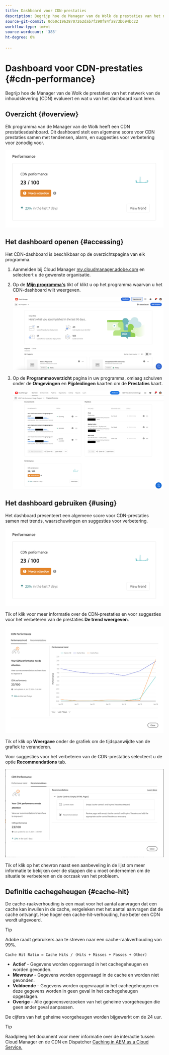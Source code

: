 ```yaml
---
title: Dashboard voor CDN-prestaties
description: Begrijp hoe de Manager van de Wolk de prestaties van het netwerk van de inhoudslevering (CDN) evalueert en wat u van het dashboard kunt leren.
source-git-commit: 0d60c19638707262dab7f290f84fa873b694bc22
workflow-type: tm+mt
source-wordcount: '383'
ht-degree: 0%

---
```



# Dashboard voor CDN-prestaties {#cdn-performance}

Begrijp hoe de Manager van de Wolk de prestaties van het netwerk van de inhoudslevering (CDN) evalueert en wat u van het dashboard kunt leren.

## Overzicht {#overview}

Elk programma van de Manager van de Wolk heeft een CDN prestatiesdashboard. Dit dashboard stelt een algemene score voor CDN prestaties samen met tendensen, alarm, en suggesties voor verbetering voor zonodig voor.

![CDN-prestatiedashboard](assets/cdn-performance-dashboard.png)

## Het dashboard openen {#accessing}

Het CDN-dashboard is beschikbaar op de overzichtspagina van elk programma.

1. Aanmelden bij Cloud Manager [my.cloudmanager.adobe.com](https://my.cloudmanager.adobe.com/) en selecteert u de gewenste organisatie.

1. Op de **[Mijn programma&#39;s](/help/implementing/cloud-manager/getting-access-to-aem-in-cloud/editing-programs.md#my-programs)** tikt of klikt u op het programma waarvan u het CDN-dashboard wilt weergeven.

   ![Pagina Mijn programma&#39;s](assets/my-programs.png)

1. Op de **Programmaoverzicht** pagina in uw programma, omlaag schuiven onder de **Omgevingen** en **Pijpleidingen** kaarten om de **Prestaties** kaart.

   ![Prestaties](assets/cdn-performance-overview.png)

## Het dashboard gebruiken {#using}

Het dashboard presenteert een algemene score voor CDN-prestaties samen met trends, waarschuwingen en suggesties voor verbetering.

![CDN-prestatiedashboard](assets/cdn-performance-dashboard.png)

Tik of klik voor meer informatie over de CDN-prestaties en voor suggesties voor het verbeteren van de prestaties **De trend weergeven**.

![Prestatieontwikkeling](assets/cdn-performance-trend.png)

Tik of klik op **Weergave** onder de grafiek om de tijdspanwijdte van de grafiek te veranderen.

Voor suggesties voor het verbeteren van de CDN-prestaties selecteert u de optie **Recommendations** tab.

![CDN-aanbevelingen](assets/cdn-performance-recommendations.png)

Tik of klik op het chevron naast een aanbeveling in de lijst om meer informatie te bekijken over de stappen die u moet ondernemen om de situatie te verbeteren en de oorzaak van het probleem.

## Definitie cachegeheugen {#cache-hit}

De cache-raakverhouding is een maat voor het aantal aanvragen dat een cache kan invullen in de cache, vergeleken met het aantal aanvragen dat de cache ontvangt. Hoe hoger een cache-hit-verhouding, hoe beter een CDN wordt uitgevoerd.

>[!TIP]
>
>Adobe raadt gebruikers aan te streven naar een cache-raakverhouding van 99%.

```text
Cache Hit Ratio = Cache Hits / (Hits + Misses + Passes + Other)
```

* **Actief** - Gegevens worden opgevraagd in het cachegeheugen en worden gevonden.
* **Mevrouw** - Gegevens worden opgevraagd in de cache en worden niet gevonden.
* **Voldoende** - Gegevens worden opgevraagd in het cachegeheugen en deze gegevens worden in geen geval in het cachegeheugen opgeslagen.
* **Overige** - Alle gegevensverzoeken van het geheime voorgeheugen die geen ander geval aanpassen.

De cijfers van het geheime voorgeheugen worden bijgewerkt om de 24 uur.

>[!TIP]
>
>Raadpleeg het document voor meer informatie over de interactie tussen Cloud Manager en de CDN en Dispatcher [Caching in AEM as a Cloud Service.](/help/implementing/dispatcher/caching.md)
